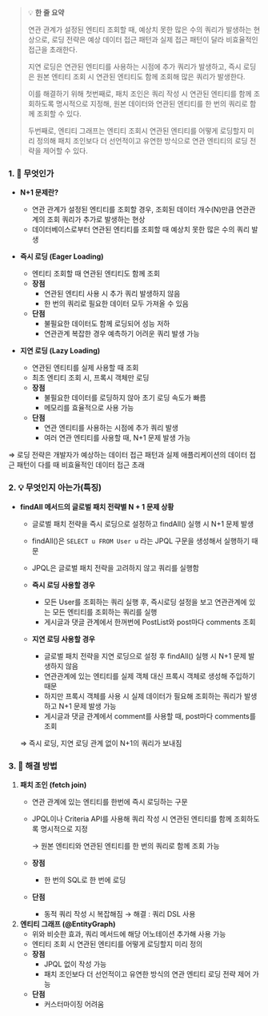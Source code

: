 > 💡 **한 줄 요약**
>
> 연관 관계가 설정된 엔티티 조회할 때, 예상치 못한 많은 수의 쿼리가 발생하는 현상으로, 로딩 전략은 예상 데이터 접근 패턴과 실제 접근 패턴이 달라 비효율적인 접근을 초래한다.
>
> 지연 로딩은 연관된 엔티티를 사용하는 시점에 추가 쿼리가 발생하고, 즉시 로딩은 원본 엔티티 조회 시 연관된 엔티티도 함께 조회해 많은 쿼리가 발생한다.
>
> 이를 해결하기 위해 첫번째로, 패치 조인은 쿼리 작성 시 연관된 엔티티를 함께 조회하도록 명시적으로 지정해, 원본 데이터와 연관된 엔티티를 한 번의 쿼리로 함께 조회할 수 있다.
>
> 두번째로, 엔티티 그래프는 엔티티 조회시 연관된 엔티티를 어떻게 로딩할지 미리 정의해 패치 조인보다 더 선언적이고 유연한 방식으로 연관 엔티티의 로딩 전략을 제어할 수 있다.

### 1. 🤔 무엇인가

- **N+1 문제란?**
    - 연관 관계가 설정된 엔티티를 조회할 경우, 조회된 데이터 개수(N)만큼 연관관계의 조회 쿼리가 추가로 발생하는 현상
    - 데이터베이스로부터 연관된 엔티티를 조회할 때 예상치 못한 많은 수의 쿼리 발생

- **즉시 로딩 (Eager Loading)**
    - 엔티티 조회할 때 연관된 엔티티도 함께 조회
    - **장점**
        - 연관된 엔티티 사용 시 추가 쿼리 발생하지 않음
        - 한 번의 쿼리로 필요한 데이터 모두 가져올 수 있음
    - **단점**
        - 불필요한 데이터도 함께 로딩되어 성능 저하
        - 연관관계 복잡한 경우 예측하기 어려운 쿼리 발생 가능

- **지연 로딩 (Lazy Loading)**
    - 연관된 엔티티를 실제 사용할 때 조회
    - 최초 엔티티 조회 시, 프록시 객체만 로딩
    - **장점**
        - 불필요한 데이터를 로딩하지 않아 초기 로딩 속도가 빠름
        - 메모리를 효율적으로 사용 가능
    - **단점**
        - 연관 엔티티를 사용하는 시점에 추가 쿼리 발생
        - 여러 연관 엔티티를 사용할 때, N+1 문제 발생 가능

⇒ 로딩 전략은 개발자가 예상하는 데이터 접근 패턴과 실제 애플리케이션의 데이터 접근 패턴이 다를 때 비효율적인 데이터 접근 초래

### 2. 💡 무엇인지 아는가(특징)

- **findAll 메서드의 글로벌 패치 전략별 N + 1 문제 상황**
    - 글로벌 패치 전략을 즉시 로딩으로 설정하고 findAll() 실행 시 N+1 문제 발생
    - findAll()은 `SELECT u FROM User u` 라는 JPQL 구문을 생성해서 실행하기 때문
    - JPQL은 글로벌 패치 전략을 고려하지 않고 쿼리를 실행함
    
    - **즉시 로딩 사용할 경우**
        - 모든 User를 조회하는 쿼리 실행 후, 즉시로딩 설정을 보고 연관관계에 있는 모든 엔티티를 조회하는 쿼리를 실행
        - 게시글과 댓글 관계에서 한꺼번에 PostList와 post마다 comments 조회
    - **지연 로딩 사용할 경우**
        - 글로벌 패치 전략을 지연 로딩으로 설정 후 findAll() 실행 시 N+1 문제 발생하지 않음
        - 연관관계에 있는 엔티티를 실제 객체 대신 프록시 객체로 생성해 주입하기 때문
        - 하지만 프록시 객체를 사용 시 실제 데이터가 필요해 조회하는 쿼리가 발생하고 N+1 문제 발생 가능
        - 게시글과 댓글 관계에서 comment를 사용할 때, post마다 comments를 조회
    
    ⇒ 즉시 로딩, 지연 로딩 관계 없이 N+1의 쿼리가 보내짐
    

### 3. 💪 해결 방법

1. **패치 조인 (fetch join)**
    - 연관 관계에 있는 엔티티를 한번에 즉시 로딩하는 구문
    - JPQL이나 Criteria API를 사용해 쿼리 작성 시 연관된 엔티티를 함께 조회하도록 명시적으로 지정
        
        → 원본 엔티티와 연관된 엔티티를 한 번의 쿼리로 함께 조회 가능
        
    - **장점**
        - 한 번의 SQL로 한 번에 로딩
    - **단점**
        - 동적 쿼리 작성 시 복잡해짐 → 해결 : 쿼리 DSL 사용
2. **엔티티 그래프 (@EntityGraph)**
    - 위와 비슷한 효과, 쿼리 메서드에 해당 어노테이션 추가해 사용 가능
    - 엔티티 조회 시 연관된 엔티티를 어떻게 로딩할지 미리 정의
    - **장점**
        - JPQL 없이 작성 가능
        - 패치 조인보다 더 선언적이고 유연한 방식의 연관 엔티티 로딩 전략 제어 가능
    - **단점**
        - 커스터마이징 어려움
